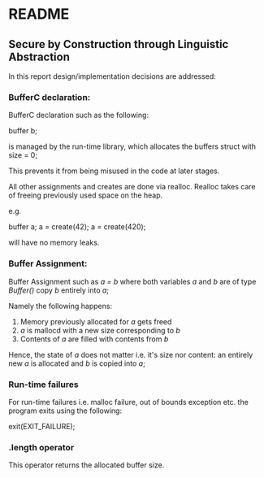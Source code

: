 # README
## Secure by Construction through Linguistic Abstraction

In this report design/implementation decisions are addressed:


### BufferC declaration:
BufferC declaration such as the following:

buffer b;

is managed by the run-time library, which allocates the buffers struct with size = 0;

This prevents it from being misused in the code at later stages.

All other assignments and creates are done via realloc. Realloc takes care of freeing previously used space on the heap.

e.g.

buffer a;
a = create(42);
a = create(420);

will have no memory leaks.

### Buffer Assignment:

Buffer Assignment such as *a = b* where both variables *a* and *b* are of type *Buffer()* copy *b* entirely into *a*;

Namely the following happens:
1. Memory previously allocated for *a* gets freed
2. *a* is mallocd with a new size corresponding to *b*
3. Contents of *a* are filled with contents from *b*

Hence, the state of *a* does not matter i.e. it's size nor content: an entirely new *a* is allocated and *b* is copied into *a*;


### Run-time failures

For run-time failures i.e. malloc failure, out of bounds exception etc. the program exits using the following:

exit(EXIT_FAILURE);

### .length operator

This operator returns the allocated buffer size.

